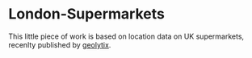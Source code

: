 London-Supermarkets
===================

This little piece of work is based on location data on UK supermarkets, recenlty published by [geolytix](http://geolytix.co.uk/blog/?p=238).
